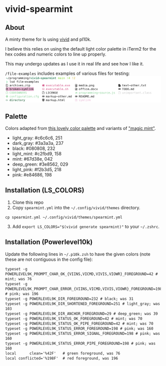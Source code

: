 # vivid-spearmint

## About
A minty theme for ls using [vivid](https://github.com/sharkdp/vivid) and pl10k.

I believe this relies on using the default light color palette in iTerm2 for the hex codes and 
numeric colors to line up properly.

This may undergo updates as I use it in real life and see how I like it.

`/file-examples` includes examples of various files for testing:
![example of theme](example.png)

## Palette
Colors adapted from [this lovely color palette](https://colorpalettes.net/color-palette-1348/) and variants of ["magic mint"](https://www.colorhexa.com/aaf0d1).

- light_gray: #c6c6c6, 251
- dark_gray: #3a3a3a, 237
- black: #080808, 232
- light_mint: #c2fbd9, 158
- mint: #67d38e, 042
- deep_green: #3e8562, 029
- light_pink: #f2b3d5, 218
- pink: #e84686, 198


## Installation (LS_COLORS)
1. Clone this repo
2. Copy `spearmint.yml` into the `~/.config/vivid/themes` directory. 
```
cp spearmint.yml ~/.config/vivid/themes/spearmint.yml
```
3. Add `export LS_COLORS="$(vivid generate spearmint)"` to your `~/.zshrc`.

## Installation (Powerlevel10k)
Update the following lines in `~/.p10k.zsh` to have the given colors (note these are not contiguous in the config file):
```
typeset -g POWERLEVEL9K_PROMPT_CHAR_OK_{VIINS,VICMD,VIVIS,VIOWR}_FOREGROUND=42 # mint; was 76
typeset -g POWERLEVEL9K_PROMPT_CHAR_ERROR_{VIINS,VICMD,VIVIS,VIOWR}_FOREGROUND=198 # pink; was 196
typeset -g POWERLEVEL9K_DIR_FOREGROUND=232 # black; was 31
typeset -g POWERLEVEL9K_DIR_SHORTENED_FOREGROUND=251 # light_gray; was 103
typeset -g POWERLEVEL9K_DIR_ANCHOR_FOREGROUND=29 # deep_green; was 39
typeset -g POWERLEVEL9K_STATUS_OK_FOREGROUND=42 # mint; was 70
typeset -g POWERLEVEL9K_STATUS_OK_PIPE_FOREGROUND=42 # mint; was 70
typeset -g POWERLEVEL9K_STATUS_ERROR_FOREGROUND=198 # pink; was 160
typeset -g POWERLEVEL9K_STATUS_ERROR_SIGNAL_FOREGROUND=198 # pink; was 160
typeset -g POWERLEVEL9K_STATUS_ERROR_PIPE_FOREGROUND=198 # pink; was 160
local      clean='%42F'   # green foreground, was 76
local conflicted='%198F'  # red foreground, was 196
```